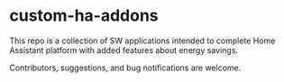 # custom-ha-addons
This repo is a collection of SW applications intended to complete Home Assistant platform with added features about energy savings.

Contributors, suggestions, and bug notifications are welcome.

